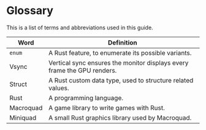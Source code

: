 # Glossary

This is a list of terms and abbreviations used in this guide.

| Word | Definition |
| --- | --- |
| `enum` | A Rust feature, to enumerate its possible variants. |
| Vsync | Vertical sync ensures the monitor displays every frame the GPU renders. |
| Struct | A Rust custom data type, used to structure related values. |
| Rust | A programming language. |
| Macroquad | A game library to write games with Rust. |
| Miniquad | A small Rust graphics library used by Macroquad. |
